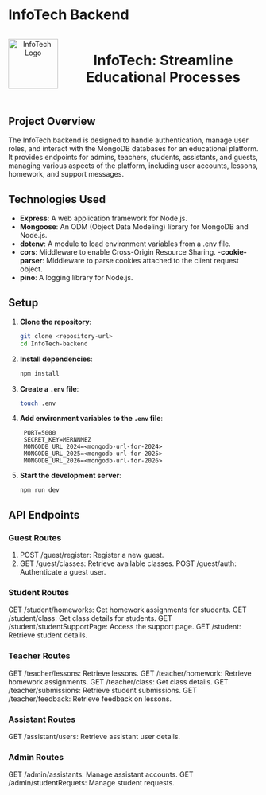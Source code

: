 # InfoTech Backend

<div align="center" style="margin-bottom: 40px;">

  <div style="display: flex; align-items: center; justify-content: center;">
    <img src="./public/assets/logo.png" alt="InfoTech Logo" width="100" height="100">
    <h1 style="margin-left: 20px;">InfoTech: Streamline Educational Processes</h1>
  </div>

</div>

## Project Overview

The InfoTech backend is designed to handle authentication, manage user roles, and interact with the MongoDB databases for an educational platform. 
It provides endpoints for admins, teachers, students, assistants, and guests, managing various aspects of the platform, including user accounts, lessons, homework, and support messages.

## Technologies Used

- **Express**: A web application framework for Node.js.
- **Mongoose**: An ODM (Object Data Modeling) library for MongoDB and Node.js.
- **dotenv**: A module to load environment variables from a .env file.
- **cors**: Middleware to enable Cross-Origin Resource Sharing.
-**cookie-parser**: Middleware to parse cookies attached to the client request object.
- **pino**: A logging library for Node.js.

## Setup

1. **Clone the repository**:

   ```sh
   git clone <repository-url>
   cd InfoTech-backend
   ```

2. **Install dependencies**:

   ```sh
   npm install
   ```

3. **Create a `.env` file**:

   ```sh
   touch .env
   ```

4. **Add environment variables to the `.env` file**:

   ```env
    PORT=5000
    SECRET_KEY=MERNNMEZ
    MONGODB_URL_2024=<mongodb-url-for-2024>
    MONGODB_URL_2025=<mongodb-url-for-2025>
    MONGODB_URL_2026=<mongodb-url-for-2026>
   ```

5. **Start the development server**:
   ```sh
   npm run dev
   ```
## API Endpoints

### Guest Routes
1. POST /guest/register: Register a new guest.
2. GET /guest/classes: Retrieve available classes.
POST /guest/auth: Authenticate a guest user.
### Student Routes
GET /student/homeworks: Get homework assignments for students.
GET /student/class: Get class details for students.
GET /student/studentSupportPage: Access the support page.
GET /student: Retrieve student details.
### Teacher Routes
GET /teacher/lessons: Retrieve lessons.
GET /teacher/homework: Retrieve homework assignments.
GET /teacher/class: Get class details.
GET /teacher/submissions: Retrieve student submissions.
GET /teacher/feedback: Retrieve feedback on lessons.
### Assistant Routes
GET /assistant/users: Retrieve assistant user details.
### Admin Routes
GET /admin/assistants: Manage assistant accounts.
GET /admin/studentRequets: Manage student requests.

